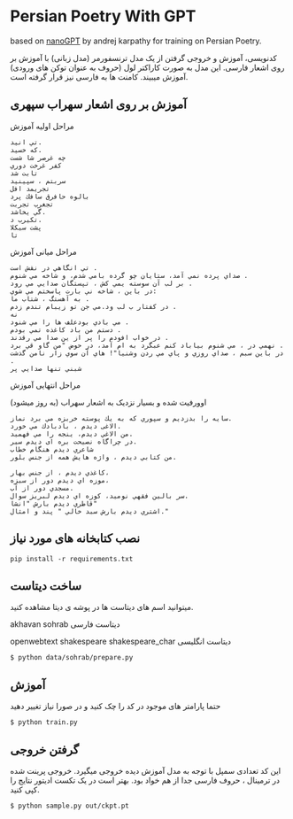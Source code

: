 
# Persian Poetry With GPT

based on [nanoGPT](https://github.com/karpathy/nanoGPT.git) by andrej karpathy for training on Persian Poetry.

کدنویسی، آموزش و خروجی گرفتن از یک مدل ترنسفورمر (مدل زبانی)  با آموزش بر روی اشعار فارسی. این مدل به صورت کاراکتر لول (حروف به عنوان توکن های ورودی) آموزش میبیند.
کامنت ها به فارسی نیز قرار گرفته است.

## آموزش بر روی اشعار سهراب سپهری

مراحل اولیه آموزش
```
تي انيد.      
كه خسيد.      
چه غرصر شا شست
كفر غرخت دوري 
تابت شد       
سربتم ، سپينيد
تجريمد افل
بالوه حافرق سافك پرد
تجغرب تجربت
گي يخاشد.
تكيرب د.
پشت سيكلا
تا
```

مراحل میانی آموزش 
```
تي انگاهي در نقش است .
صداي پرده نمي آمد، ستايان چو گرده بامي شدم، و شاخه مي شنوم .
بر لب آن سوسته يمي كش ، تپستگان صدايي مي رود .
در باين ، شاخه ني بارت پاسختم مي شوي: 
به آهستگ ، شتاب ما .
در كفتار ب لب ود.مي جن تو زيبام تندم زدم .
نه
مي بادي بودعلف ها را مي شنود .
دستم من باد كاغذه تمي بودم .
در خواب افودم را پر از ين صدا مي رقدند .
نهمي در ، مي شنوم بياباد كنم عبگرد به ام آمد، در حوض "من گاو قي برد .
در باين سبم ، صداي روزي و پاي مي ردن وشنيا"! هاي آن سوي زار نامن گذشت .
شبني تنها صدايي پر 
```

مراحل انتهایی آموزش

اوورفیت شده و بسیار نزدیک به اشعار سهراب
(به روز میشود)
```
سایه را بدزديم و سپوري كه به يك پوسته خربزه مي برد نماز.
الاغی ديدم ، بادبادك مي خورد.
من الاغي ديدم، ينجه را مي فهميد.
در چراگاه نصيحت بره ای ديدم سير.
شاعري ديدم هنگام خطاب
من كتابي ديدم ، واژه هايش همه از جنس بلور.

كاغذي ديدم ، از جنس بهار،
موزه اي ديدم دور از سبزه،
مسجدي دور از آب.
سر بالين فقهي نوميد، كوزه اي ديدم لبريز سوال.
قاطري ديدم بارش "انشا"
اشتري ديدم بارش سبد خالي " پند و امثال."
```

## نصب کتابخانه های مورد نیاز

```
pip install -r requirements.txt
```

## ساخت دیتاست

میتوانید اسم های دیتاست ها در پوشه ی دیتا مشاهده کنید.

akhavan sohrab دیتاست فارسی

openwebtext shakespeare shakespeare_char دیتاست انگلیسی

```
$ python data/sohrab/prepare.py
```

## آموزش

حتما پارامتر های موجود در کد را چک کنید و در صورا نیاز تغییر دهید

```
$ python train.py
```

## گرفتن خروجی 

این کد تعدادی سمپل با توجه به مدل آموزش دیده خروجی میگیرد.
خروجی پرینت شده در ترمینال ، حروف فارسی جدا از هم خواد بود.
بهتر است در یک تکست ادیتور نتایج را کپی کنید.

```
$ python sample.py out/ckpt.pt
```

